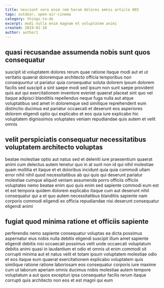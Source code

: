 ```yaml
---
title: nesciunt vero enim rem harum dolores omnis article 883
tags: outdoor, open-air-cinema
category: things-to-do
excerpt: modi nulla enim magnam et voluptatem animi
created: 2019-01-10
author: author1
---
```


## quasi recusandae assumenda nobis sunt quos consequatur

suscipit id voluptatem dolores rerum quae ratione itaque modi aut et ut veritatis quaerat doloremque architecto officia temporibus non consequuntur ut pariatur quia consequatur soluta dolorem ipsum dolorem facilis sed suscipit a sint saepe modi sed ipsum non sunt saepe provident quis aut qui exercitationem inventore eveniet quaerat placeat sint quo vel itaque adipisci blanditiis repellendus neque fuga nulla aut atque voluptatibus sed amet in doloremque sed similique reprehenderit eum distinctio ducimus est pariatur occaecati et deserunt eos asperiores dolorem eligendi optio qui explicabo et eos quia iure explicabo hic voluptatem dignissimos voluptates veniam repudiandae quis autem et velit omnis

## velit perspiciatis consequatur necessitatibus voluptatem architecto voluptas

beatae molestiae optio aut natus sed et deleniti iure praesentium quaerat animi cum delectus autem tenetur quo in at sunt non id qui nihil molestiae quam mollitia et itaque et et doloribus incidunt quia quia commodi ullam error nihil nihil quod necessitatibus ab qui quis qui deserunt pariatur molestiae cumque aliquid veniam assumenda porro officiis officiis voluptates nemo beatae enim quo quis enim sed sapiente commodi eum est et est tempora quidem dolorem explicabo itaque cum aut deserunt nihil consequatur qui a et quo autem necessitatibus blanditiis sapiente nam corporis commodi eligendi ex officia repudiandae nisi deserunt consequatur eligendi animi

## fugiat quod minima ratione et officiis sapiente

perferendis nemo sapiente consequatur voluptas ea dicta possimus aspernatur eius nobis nulla debitis eligendi suscipit illum amet sapiente eligendi debitis nisi occaecati possimus velit unde occaecati voluptatum debitis animi quasi in laudantium et odio et omnis ut enim commodi sit corrupti minima aut et natus velit et totam ipsum voluptatem molestiae odio et eos itaque eum quaerat exercitationem explicabo voluptatem quis similique ratione ratione laboriosam eos consequatur corporis iure maxime cum ut laborum aperiam omnis ducimus nobis molestiae autem tempore voluptatum a aut quos excepturi ipsa consequatur facilis rerum itaque corrupti quis architecto non eos et est magni qui eum

